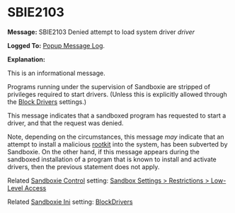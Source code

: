 # SBIE2103


**Message:** SBIE2103 Denied attempt to load system driver _driver_

**Logged To:** [Popup Message Log](PopupMessageLog).

**Explanation:**

This is an informational message.

Programs running under the supervision of Sandboxie are stripped of privileges required to start drivers. (Unless this is explicitly allowed through the [Block Drivers](BlockDrivers) settings.)

This message indicates that a sandboxed program has requested to start a driver, and that the request was denied.

Note, depending on the circumstances, this message _may_ indicate that an attempt to install a malicious [rootkit](http://en.wikipedia.org/wiki/Rootkit) into the system, has been subverted by Sandboxie. On the other hand, if this message appears during the sandboxed installation of a program that is known to install and activate drivers, then the previous statement does not apply.

Related [Sandboxie Control](SandboxieControl) setting: [Sandbox Settings > Restrictions > Low-Level Access](RestrictionsSettings#lowlevel)

Related [Sandboxie Ini](SandboxieIni) setting: [BlockDrivers](BlockDrivers)
